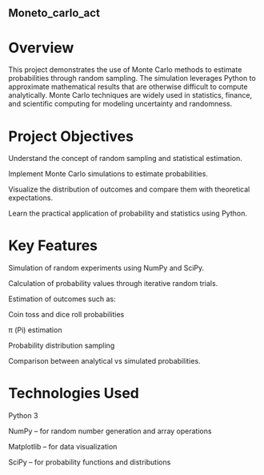 ## Moneto_carlo_act

# Overview

This project demonstrates the use of Monte Carlo methods to estimate probabilities through random sampling. The simulation leverages Python to approximate mathematical results that are otherwise difficult to compute analytically.
Monte Carlo techniques are widely used in statistics, finance, and scientific computing for modeling uncertainty and randomness.

# Project Objectives

Understand the concept of random sampling and statistical estimation.

Implement Monte Carlo simulations to estimate probabilities.

Visualize the distribution of outcomes and compare them with theoretical expectations.

Learn the practical application of probability and statistics using Python.

# Key Features

Simulation of random experiments using NumPy and SciPy.

Calculation of probability values through iterative random trials.

Estimation of outcomes such as:

Coin toss and dice roll probabilities

π (Pi) estimation

Probability distribution sampling

Comparison between analytical vs simulated probabilities.

# Technologies Used

Python 3

NumPy – for random number generation and array operations

Matplotlib – for data visualization

SciPy – for probability functions and distributions
